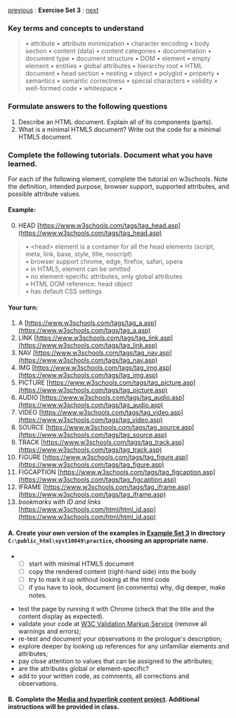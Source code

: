 [previous](Set02.md) 
: **Exercise Set 3**
: [next](Set04.md)


### Key terms and concepts to understand
> &bull;  attribute &bull; attribute minimization &bull; character encoding &bull; body section &bull; content (data) &bull;  content categories &bull; documentation &bull; document type &bull;  document structure &bull; DOM &bull;  element &bull;  empty element &bull; entities &bull; global attributes &bull; hierarchy root &bull; HTML document &bull; head section &bull; nesting &bull; object &bull; polyglot &bull; property &bull; semantics &bull; semantic correctness &bull; special characters &bull; validity &bull; well-formed code &bull; whitespace &bull;  


### Formulate answers to the following questions
1. Describe an HTML document.  Explain all of its components (parts).
2. What is a minimal HTML5 document? Write out the code for a minimal HTML5 document.


### Complete the following tutorials. Document what you have learned.
For each of the following element, complete the tutorial on w3schools.  Note the definition, intended purpose, browser support, supported attributes, and possible attribute values.
#### Example:
0. HEAD [https://www.w3schools.com/tags/tag_head.asp](https://www.w3schools.com/tags/tag_head.asp)
> &bull; &lt;head> element is a container for all the head elements (script, meta, link, base, style, title, noscript)<br> &bull; browser support chrome, edge, firefox, safari, opera<br> &bull; in HTML5, element can be omitted<br> &bull; no element-specific attributes, only global attributes<br> &bull; HTML DOM reference: head object<br> &bull; has default CSS settings
#### Your turn:
1. A  [https://www.w3schools.com/tags/tag_a.asp](https://www.w3schools.com/tags/tag_a.asp)
2. LINK [https://www.w3schools.com/tags/tag_link.asp](https://www.w3schools.com/tags/tag_link.asp)
3. NAV [https://www.w3schools.com/tags/tag_nav.asp](https://www.w3schools.com/tags/tag_nav.asp)
4. IMG [https://www.w3schools.com/tags/tag_img.asp](https://www.w3schools.com/tags/tag_img.asp)
5. PICTURE [https://www.w3schools.com/tags/tag_picture.asp](https://www.w3schools.com/tags/tag_picture.asp)
6. AUDIO [https://www.w3schools.com/tags/tag_audio.asp](https://www.w3schools.com/tags/tag_audio.asp)
7. VIDEO [https://www.w3schools.com/tags/tag_video.asp](https://www.w3schools.com/tags/tag_video.asp)
8. SOURCE [https://www.w3schools.com/tags/tag_source.asp](https://www.w3schools.com/tags/tag_source.asp)
9. TRACK [https://www.w3schools.com/tags/tag_track.asp](https://www.w3schools.com/tags/tag_track.asp)
10. FIGURE [https://www.w3schools.com/tags/tag_figure.asp](https://www.w3schools.com/tags/tag_figure.asp)
11. FIGCAPTION [https://www.w3schools.com/tags/tag_figcaption.asp](https://www.w3schools.com/tags/tag_figcaption.asp)
12. IFRAME [https://www.w3schools.com/tags/tag_iframe.asp](https://www.w3schools.com/tags/tag_iframe.asp)
13. *bookmarks with ID and links* [https://www.w3schools.com/html/html_id.asp](https://www.w3schools.com/html/html_id.asp)

#### A. Create your own version of the examples in  [Example Set 3](https://padlet.com/ellen_bajcar/sz1x28jghffg) in directory `C:\public_html\syst10049\practice`, choosing an appropriate name.
-
	 - [ ] start with minimal HTML5 document
	 - [ ] copy the rendered content (right-hand side) into the body
	 - [ ] try to mark it up without looking at the html code
	 - [ ] if you have to look, document (in comments) why, dig deeper, make notes.
* test the page by running it with Chrome (check that the title and the content display as expected).
* validate your code at [W3C Validation Markup Service](https://validator.w3.org) (remove all warnings and errors);
* re-test and document your observations in the prologue's description;
* explore deeper by looking up references for any unfamiliar elements and attributes; 
* pay close attention to values that can be assigned to the attributes; 
* are the attributes global or element-specific?
* add to your written code, as comments, all corrections and observations.

#### B. Complete the [Media and hyperlink content project](https://paper.dropbox.com/doc/Media-and-hyperlink-content-project--AkjRC0d9y_F5WqVHWfQnYdcAAQ-4pSmQVksDzUr3RWIbawX2). Additional instructions will be provided in class.

